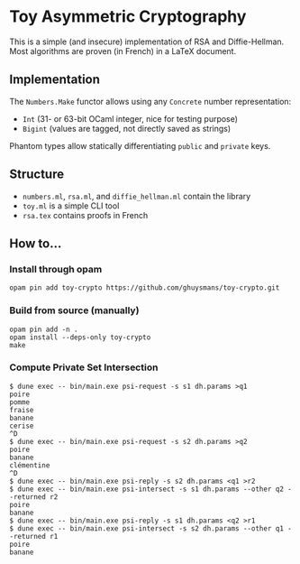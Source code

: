 # Toy Asymmetric Cryptography
This is a simple (and insecure) implementation of RSA and Diffie-Hellman.
Most algorithms are proven (in French) in a LaTeX document.

## Implementation
The `Numbers.Make` functor allows using any `Concrete` number representation:
- `Int` (31- or 63-bit OCaml integer, nice for testing purpose)
- `Bigint` (values are tagged, not directly saved as strings)

Phantom types allow statically differentiating `public` and `private` keys.

## Structure
- `numbers.ml`, `rsa.ml`, and `diffie_hellman.ml` contain the library
- `toy.ml` is a simple CLI tool
- `rsa.tex` contains proofs in French

## How to...

### Install through opam
```
opam pin add toy-crypto https://github.com/ghuysmans/toy-crypto.git
```

### Build from source (manually)
```
opam pin add -n .
opam install --deps-only toy-crypto
make
```

### Compute Private Set Intersection
```
$ dune exec -- bin/main.exe psi-request -s s1 dh.params >q1
poire
pomme
fraise
banane
cerise
^D
$ dune exec -- bin/main.exe psi-request -s s2 dh.params >q2
poire
banane
clémentine
^D
$ dune exec -- bin/main.exe psi-reply -s s2 dh.params <q1 >r2
$ dune exec -- bin/main.exe psi-intersect -s s1 dh.params --other q2 --returned r2
poire
banane
$ dune exec -- bin/main.exe psi-reply -s s1 dh.params <q2 >r1
$ dune exec -- bin/main.exe psi-intersect -s s2 dh.params --other q1 --returned r1
poire
banane
```
